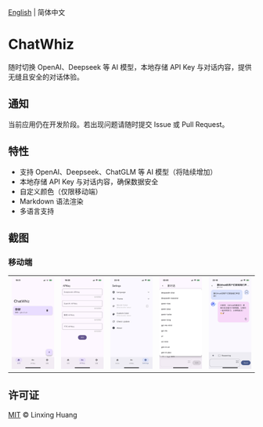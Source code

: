 [English](README.md) | 简体中文

# ChatWhiz

随时切换 OpenAI、Deepseek 等 AI 模型，本地存储 API Key 与对话内容，提供无缝且安全的对话体验。

## 通知
当前应用仍在开发阶段。若出现问题请随时提交 Issue 或 Pull Request。

## 特性

- 支持 OpenAI、Deepseek、ChatGLM 等 AI 模型（将陆续增加）
- 本地存储 API Key 与对话内容，确保数据安全
- 自定义颜色（仅限移动端）
- Markdown 语法渲染
- 多语言支持

## 截图

### 移动端

<table>
  <tr>
    <td><img width="277px" src="public/Mobile_Main.PNG"></td>
    <td><img width="277px" src="public/Mobile_API.PNG"></td>
    <td><img width="277px" src="public/Mobile_Settings.PNG"></td>
    <td><img width="277px" src="public/Mobile_Chat.PNG"></td>
    <td><img width="277px" src="public/Mobile_Chat2.PNG"></td>
  </tr>
</table>

## 许可证

[MIT](LICENSE) © Linxing Huang
